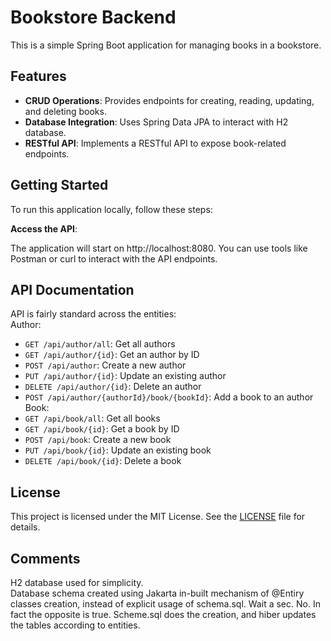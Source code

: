 # Bookstore Backend

This is a simple Spring Boot application for managing books in a bookstore.

## Features

- **CRUD Operations**: Provides endpoints for creating, reading, updating, and deleting books.
- **Database Integration**: Uses Spring Data JPA to interact with H2 database.
- **RESTful API**: Implements a RESTful API to expose book-related endpoints.

## Getting Started

To run this application locally, follow these steps:

**Access the API**:

   The application will start on http://localhost:8080. You can use tools like Postman or curl to interact with the API endpoints.

## API Documentation

API is fairly standard across the entities:   
Author:
- `GET /api/author/all`: Get all authors
- `GET /api/author/{id}`: Get an author by ID
- `POST /api/author`: Create a new author
- `PUT /api/author/{id}`: Update an existing author  
- `DELETE /api/author/{id}`: Delete an author
- `POST /api/author/{authorId}/book/{bookId}`: Add a book to an author  
Book:
- `GET /api/book/all`: Get all books  
- `GET /api/book/{id}`: Get a book by ID  
- `POST /api/book`: Create a new book  
- `PUT /api/book/{id}`: Update an existing book  
- `DELETE /api/book/{id}`: Delete a book  

## License

This project is licensed under the MIT License. See the [LICENSE](LICENSE) file for details.

## Comments

H2 database used for simplicity.  
Database schema created using Jakarta in-built mechanism of @Entiry classes creation,
instead of explicit usage of schema.sql. Wait a sec. No. In fact the opposite is true. Scheme.sql does the creation,
and hiber updates the tables according to entities.

